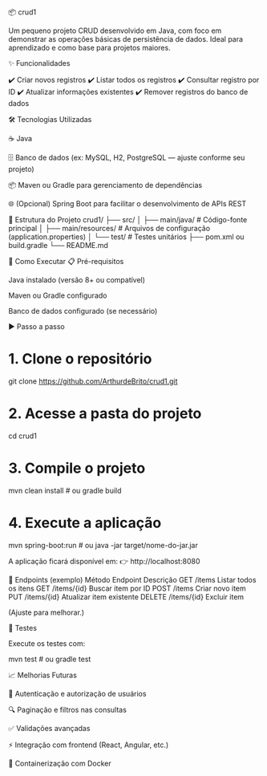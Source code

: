 📦 crud1

Um pequeno projeto CRUD  desenvolvido em Java, com foco em demonstrar as operações básicas de persistência de dados.
Ideal para aprendizado e como base para projetos maiores.

✨ Funcionalidades

✔️ Criar novos registros
✔️ Listar todos os registros
✔️ Consultar registro por ID
✔️ Atualizar informações existentes
✔️ Remover registros do banco de dados

🛠️ Tecnologias Utilizadas

☕ Java

🗄️ Banco de dados (ex: MySQL, H2, PostgreSQL — ajuste conforme seu projeto)

📦 Maven ou Gradle para gerenciamento de dependências

🌐 (Opcional) Spring Boot para facilitar o desenvolvimento de APIs REST

📂 Estrutura do Projeto
crud1/
├── src/
│   ├── main/java/         # Código-fonte principal
│   ├── main/resources/    # Arquivos de configuração (application.properties)
│   └── test/              # Testes unitários
├── pom.xml ou build.gradle
└── README.md

🚀 Como Executar
📋 Pré-requisitos

Java instalado (versão 8+ ou compatível)

Maven ou Gradle configurado

Banco de dados configurado (se necessário)

▶️ Passo a passo
# 1. Clone o repositório
git clone https://github.com/ArthurdeBrito/crud1.git

# 2. Acesse a pasta do projeto
cd crud1

# 3. Compile o projeto
mvn clean install   # ou gradle build

# 4. Execute a aplicação
mvn spring-boot:run   # ou java -jar target/nome-do-jar.jar


A aplicação ficará disponível em:
👉 http://localhost:8080

📌 Endpoints (exemplo)
Método	Endpoint	Descrição
GET	/items	Listar todos os itens
GET	/items/{id}	Buscar item por ID
POST	/items	Criar novo item
PUT	/items/{id}	Atualizar item existente
DELETE	/items/{id}	Excluir item

(Ajuste para melhorar.)

🧪 Testes

Execute os testes com:

mvn test   # ou gradle test

📈 Melhorias Futuras

🔐 Autenticação e autorização de usuários

🔍 Paginação e filtros nas consultas

✅ Validações avançadas

⚡ Integração com frontend (React, Angular, etc.)

🐳 Containerização com Docker
